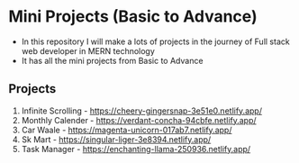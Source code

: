 # Mini Projects (Basic to Advance)
- In this repository I will make a lots of projects in the journey of Full stack web developer in MERN technology
- It has all the mini projects from Basic to Advance

## Projects
1. Infinite Scrolling - https://cheery-gingersnap-3e51e0.netlify.app/
2. Monthly Calender - https://verdant-concha-94cbfe.netlify.app/
3. Car Waale - https://magenta-unicorn-017ab7.netlify.app/
4. Sk Mart - https://singular-liger-3e8394.netlify.app/
5. Task Manager - https://enchanting-llama-250936.netlify.app/
